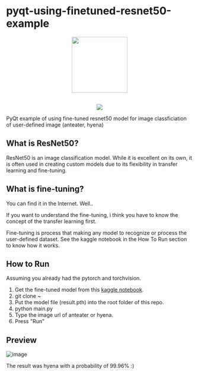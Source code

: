 # pyqt-using-finetuned-resnet50-example
<div align="center">
  <img src="https://user-images.githubusercontent.com/55078043/229002952-9afe57de-b0b6-400f-9628-b8e0044d3f7b.png" width="150px" height="150px"><br/><br/>
  
  [![](https://dcbadge.vercel.app/api/server/cHekprskVE)](https://discord.gg/cHekprskVE)
</div>

PyQt example of using fine-tuned resnet50 model for image classficiation of user-defined image (anteater, hyena)

## What is ResNet50?
ResNet50 is an image classification model. While it is excellent on its own, it is often used in creating custom models due to its flexibility in transfer learning and fine-tuning.

## What is fine-tuning?
You can find it in the Internet. Well..

If you want to understand the fine-tuning, i think you have to know the concept of the transfer learning first.

Fine-tuning is process that making any model to recognize or process the user-defined dataset. See the kaggle notebook in the How To Run section to know how it works.

## How to Run
Assuming you already had the pytorch and torchvision.

1. Get the fine-tuned model from this <a href="https://www.kaggle.com/code/yoonjunggyu/pytorch-fine-tuning-resnet50/notebook">kaggle notebook</a>.
2. git clone ~
3. Put the model file (result.pth) into the root folder of this repo.
4. python main.py
5. Type the image url of anteater or hyena.
6. Press "Run" 

## Preview
![image](https://github.com/yjg30737/pyqt-using-finetuned-resnet50-example/assets/55078043/1884cb11-5f1e-4140-92d3-6e9f25790c50)

The result was hyena with a probability of 99.96% :)
